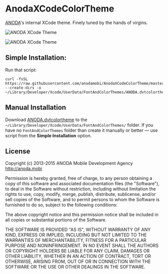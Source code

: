 # AnodaXCodeColorTheme

[ANODA](http://anoda.mobi)'s internal XCode theme. Finely tuned by the hands of virgins.

![ANODA XCode Theme](https://raw.githubusercontent.com/anodamobi/AnodaXCodeColorTheme/master/screenshots/screenshot1.png)

![ANODA XCode Theme](https://raw.githubusercontent.com/anodamobi/AnodaXCodeColorTheme/master/screenshots/screenshot2.png)

## Simple Installation:

Run that script:

```
curl -fsSL https://raw.githubusercontent.com/anodamobi/AnodaXCodeColorTheme/master/ANODA.dvtcolortheme --create-dirs -o ~/Library/Developer/Xcode/UserData/FontAndColorThemes/ANODA.dvtcolortheme
```

## Manual Installation

Download [ANODA.dvtcolortheme](https://raw.githubusercontent.com/anodamobi/AnodaXCodeColorTheme/master/ANODA.dvtcolortheme) to the `~/Library/Developer/Xcode/UserData/FontAndColorThemes/` folder. If you have no `FontAndColorThemes` folder than create it manually or better — use script from the **Simple Installation** option.

## License

Copyright (c) 2013-2015 ANODA Mobile Development Agency http://anoda.mobi

Permission is hereby granted, free of charge, to any person obtaining a copy
of this software and associated documentation files (the "Software"), to deal
in the Software without restriction, including without limitation the rights
to use, copy, modify, merge, publish, distribute, sublicense, and/or sell
copies of the Software, and to permit persons to whom the Software is
furnished to do so, subject to the following conditions:

The above copyright notice and this permission notice shall be included in
all copies or substantial portions of the Software.

THE SOFTWARE IS PROVIDED "AS IS", WITHOUT WARRANTY OF ANY KIND, EXPRESS OR
IMPLIED, INCLUDING BUT NOT LIMITED TO THE WARRANTIES OF MERCHANTABILITY,
FITNESS FOR A PARTICULAR PURPOSE AND NONINFRINGEMENT. IN NO EVENT SHALL THE
AUTHORS OR COPYRIGHT HOLDERS BE LIABLE FOR ANY CLAIM, DAMAGES OR OTHER
LIABILITY, WHETHER IN AN ACTION OF CONTRACT, TORT OR OTHERWISE, ARISING FROM,
OUT OF OR IN CONNECTION WITH THE SOFTWARE OR THE USE OR OTHER DEALINGS IN
THE SOFTWARE.
